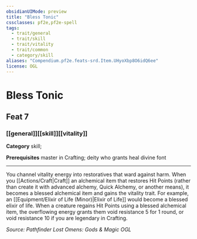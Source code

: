 ```yaml
---
obsidianUIMode: preview
title: "Bless Tonic"
cssclasses: pf2e,pf2e-spell
tags:
  - trait/general
  - trait/skill
  - trait/vitality
  - trait/common
  - category/skill
aliases: "Compendium.pf2e.feats-srd.Item.UHyoXbp8O6idQ6ee"
license: OGL
---
```

# Bless Tonic
## Feat 7
### [[general]][[skill]][[vitality]]

**Category** skill; 



**Prerequisites** master in Crafting; deity who grants heal divine font
* * *
You channel vitality energy into restoratives that ward against harm. When you [[Actions/Craft|Craft]] an alchemical item that restores Hit Points (rather than create it with advanced alchemy, Quick Alchemy, or another means), it becomes a blessed alchemical item and gains the vitality trait. For example, an [[Equipment/Elixir of Life (Minor)|Elixir of Life]] would become a blessed elixir of life. When a creature regains Hit Points using a blessed alchemical item, the overflowing energy grants them void resistance 5 for 1 round, or void resistance 10 if you are legendary in Crafting.

*Source: Pathfinder Lost Omens: Gods & Magic*
*OGL*